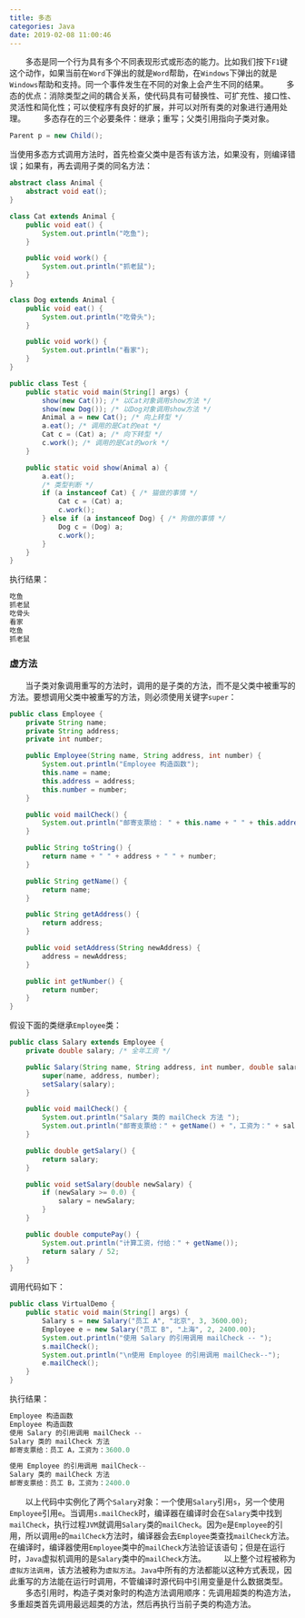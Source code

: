 ```yaml
---
title: 多态
categories: Java
date: 2019-02-08 11:00:46
---
```

&emsp;&emsp;多态是同一个行为具有多个不同表现形式或形态的能力。比如我们按下`F1`键这个动作，如果当前在`Word`下弹出的就是`Word`帮助，在`Windows`下弹出的就是`Windows`帮助和支持。同一个事件发生在不同的对象上会产生不同的结果。<!--more-->
&emsp;&emsp;多态的优点：消除类型之间的耦合关系，使代码具有可替换性、可扩充性、接口性、灵活性和简化性；可以使程序有良好的扩展，并可以对所有类的对象进行通用处理。
&emsp;&emsp;多态存在的三个必要条件：继承；重写；父类引用指向子类对象。

``` java
Parent p = new Child();
```

当使用多态方式调用方法时，首先检查父类中是否有该方法，如果没有，则编译错误；如果有，再去调用子类的同名方法：

``` java
abstract class Animal {
    abstract void eat();
}

class Cat extends Animal {
    public void eat() {
        System.out.println("吃鱼");
    }

    public void work() {
        System.out.println("抓老鼠");
    }
}

class Dog extends Animal {
    public void eat() {
        System.out.println("吃骨头");
    }

    public void work() {
        System.out.println("看家");
    }
}

public class Test {
    public static void main(String[] args) {
        show(new Cat()); /* 以Cat对象调用show方法 */
        show(new Dog()); /* 以Dog对象调用show方法 */
        Animal a = new Cat(); /* 向上转型 */
        a.eat(); /* 调用的是Cat的eat */
        Cat c = (Cat) a; /* 向下转型 */
        c.work(); /* 调用的是Cat的work */
    }

    public static void show(Animal a) {
        a.eat();
        /* 类型判断 */
        if (a instanceof Cat) { /* 猫做的事情 */
            Cat c = (Cat) a;
            c.work();
        } else if (a instanceof Dog) { /* 狗做的事情 */
            Dog c = (Dog) a;
            c.work();
        }
    }
}
```

执行结果：

``` java
吃鱼
抓老鼠
吃骨头
看家
吃鱼
抓老鼠
```

### 虚方法

&emsp;&emsp;当子类对象调用重写的方法时，调用的是子类的方法，而不是父类中被重写的方法。要想调用父类中被重写的方法，则必须使用关键字`super`：

``` java
public class Employee {
    private String name;
    private String address;
    private int number;

    public Employee(String name, String address, int number) {
        System.out.println("Employee 构造函数");
        this.name = name;
        this.address = address;
        this.number = number;
    }

    public void mailCheck() {
        System.out.println("邮寄支票给： " + this.name + " " + this.address);
    }

    public String toString() {
        return name + " " + address + " " + number;
    }

    public String getName() {
        return name;
    }

    public String getAddress() {
        return address;
    }

    public void setAddress(String newAddress) {
        address = newAddress;
    }

    public int getNumber() {
        return number;
    }
}
```

假设下面的类继承`Employee`类：

``` java
public class Salary extends Employee {
    private double salary; /* 全年工资 */

    public Salary(String name, String address, int number, double salary) {
        super(name, address, number);
        setSalary(salary);
    }

    public void mailCheck() {
        System.out.println("Salary 类的 mailCheck 方法 ");
        System.out.println("邮寄支票给：" + getName() + "，工资为：" + salary);
    }

    public double getSalary() {
        return salary;
    }

    public void setSalary(double newSalary) {
        if (newSalary >= 0.0) {
            salary = newSalary;
        }
    }

    public double computePay() {
        System.out.println("计算工资，付给：" + getName());
        return salary / 52;
    }
}
```

调用代码如下：

``` java
public class VirtualDemo {
    public static void main(String[] args) {
        Salary s = new Salary("员工 A", "北京", 3, 3600.00);
        Employee e = new Salary("员工 B", "上海", 2, 2400.00);
        System.out.println("使用 Salary 的引用调用 mailCheck -- ");
        s.mailCheck();
        System.out.println("\n使用 Employee 的引用调用 mailCheck--");
        e.mailCheck();
    }
}
```

执行结果：

``` java
Employee 构造函数
Employee 构造函数
使用 Salary 的引用调用 mailCheck --
Salary 类的 mailCheck 方法
邮寄支票给：员工 A，工资为：3600.0

使用 Employee 的引用调用 mailCheck--
Salary 类的 mailCheck 方法
邮寄支票给：员工 B，工资为：2400.0
```

&emsp;&emsp;以上代码中实例化了两个`Salary`对象：一个使用`Salary`引用`s`，另一个使用`Employee`引用`e`。当调用`s.mailCheck`时，编译器在编译时会在`Salary`类中找到`mailCheck`，执行过程`JVM`就调用`Salary`类的`mailCheck`。因为`e`是`Employee`的引用，所以调用`e`的`mailCheck`方法时，编译器会去`Employee`类查找`mailCheck`方法。在编译时，编译器使用`Employee`类中的`mailCheck`方法验证该语句；但是在运行时，`Java`虚拟机调用的是`Salary`类中的`mailCheck`方法。
&emsp;&emsp;以上整个过程被称为`虚拟方法调用`，该方法被称为`虚拟方法`。`Java`中所有的方法都能以这种方式表现，因此重写的方法能在运行时调用，不管编译时源代码中引用变量是什么数据类型。
&emsp;&emsp;多态引用时，构造子类对象时的构造方法调用顺序：先调用超类的构造方法，多重超类首先调用最远超类的方法，然后再执行当前子类的构造方法。